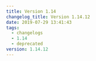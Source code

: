 ```yaml
---
title: Version 1.14
changelog_title: Version 1.14.12
date: 2019-07-29 13:41:43
tags:
  - changelogs
  - 1.14
  - deprecated
version: 1.14.12
---
```


<script src="https://gist.github.com/spinnaker-release/5e1472bb2679601121aa4d5097b3b08b.js"/>
